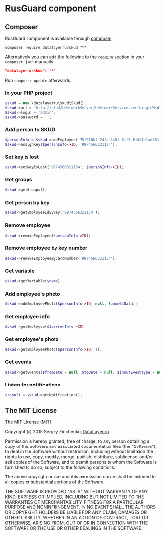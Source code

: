 # RusGuard component


## Composer

RusGuard component is available through [composer](https://getcomposer.org/)

    composer require datalayerru/skud "*"

Alternatively you can add the following to the `require` section in your `composer.json` manually:

```json
"datalayerru/skud": "*"
```

Run `composer update` afterwards.

### In your PHP project
```php
$skud = new \datalayerru\skud\Skud();
$skud->url = 'http://skud/LNetworkServer/LNetworkService.svc?singleWsdl',
$skud->login = 'admin';
$skud->password = '';
```

### Add person to SKUD
```php
$personInfo = $skud->addEmployee('75f918bf-24fc-445f-8ff5-8fd11e1ad361', 'John', 'Johnov');
$skud->assignKey($personInfo->ID, '9874566321154');
```

### Set key is lost
```php
$skud->setKeyIsLost('9874566321154', $personInfo->ID);
```

### Get groups
```php
$skud->getGroups();
```

### Get person by key
```php
$skud->getEmployeeIdByKey('9874566321154');
```

### Remove employee
```php
$skud->removeEmployee($personInfo->ID);
```

### Remove employee by key number
```php
$skud->removeEmployeeByCardNumber('9874566321154');
```

### Get variable
```php
$skud->getVariable($name);
```

### Add employee's photo
```php
$skud->addEmployeePhoto($personInfo->ID, null, $base64Data);
```

### Get employee info
```php
$skud->getEmployee($$personInfo->ID)
```

### Get employee's photo
```php
$skud->getEmployeePhoto($personInfo->ID, 1);
```

### Get events
```php
$skud->getEvents($fromDate = null, $toDate = null, $inoutEventType = null, $page = 1, $pageSize = 20)
```

### Listen for notifications
```php
$result = $skud->getNotification();
```

## The MIT License

The MIT License (MIT)

Copyright (c) 2015 Sergey Zinchenko, [DataLayer.ru](http://datalayer.ru/)

Permission is hereby granted, free of charge, to any person obtaining a copy
of this software and associated documentation files (the "Software"), to deal
in the Software without restriction, including without limitation the rights
to use, copy, modify, merge, publish, distribute, sublicense, and/or sell
copies of the Software, and to permit persons to whom the Software is
furnished to do so, subject to the following conditions:

The above copyright notice and this permission notice shall be included in all
copies or substantial portions of the Software.

THE SOFTWARE IS PROVIDED "AS IS", WITHOUT WARRANTY OF ANY KIND, EXPRESS OR
IMPLIED, INCLUDING BUT NOT LIMITED TO THE WARRANTIES OF MERCHANTABILITY,
FITNESS FOR A PARTICULAR PURPOSE AND NONINFRINGEMENT. IN NO EVENT SHALL THE
AUTHORS OR COPYRIGHT HOLDERS BE LIABLE FOR ANY CLAIM, DAMAGES OR OTHER
LIABILITY, WHETHER IN AN ACTION OF CONTRACT, TORT OR OTHERWISE, ARISING FROM,
OUT OF OR IN CONNECTION WITH THE SOFTWARE OR THE USE OR OTHER DEALINGS IN THE
SOFTWARE.
